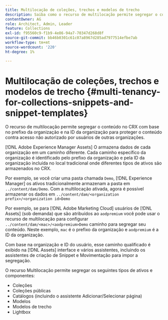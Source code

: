 ```yaml
---
title: Multilocação de coleções, trechos e modelos de trecho
description: Saiba como o recurso de multilocação permite segregar o conteúdo no repositório CRX com base na organização do cliente para impedir o acesso não autorizado.
contentOwner: AG
role: Architect, Admin, Leader
feature: Collections
exl-id: f95560c9-f1b9-4e86-94a7-70347d268d8f
source-git-commit: bb46b0301c61c07a8967d285ad7977514efbe7ab
workflow-type: tm+mt
source-wordcount: '220'
ht-degree: 1%

---
```


# Multilocação de coleções, trechos e modelos de trecho {#multi-tenancy-for-collections-snippets-and-snippet-templates}

O recurso de multilocação permite segregar o conteúdo no CRX com base no prefixo da organização e na ID da organização para proteger o conteúdo contra acesso não autorizado por usuários de outras organizações.

[!DNL Adobe Experience Manager Assets] O armazena dados de cada organização em um caminho diferente. Cada caminho específico da organização é identificado pelo prefixo da organização e pela ID da organização incluída no local tradicional onde diferentes tipos de ativos são armazenados no CRX.

Por exemplo, se você criar uma pasta chamada `Demo`, [!DNL Experience Manager] os ativos tradicionalmente armazenam a pasta em `../content/dam/Demo`. Com a multilocação ativada, agora é possível armazenar os dados em `../content/dam/<organization prefix>/<organization id>Demo`

Por exemplo, se para [!DNL Adobe Marketing Cloud] usuários de [!DNL Assets] (sob demanda) que são atribuídos ao `aodpremium` você pode usar o recurso de multilocação para configurar `../content/dam/<mac>/<aodpremium>Demo` caminho para segregar seu conteúdo. Neste exemplo, `mac` é o prefixo da organização e `aodpremium` é a ID da organização.

Com base na organização e ID do usuário, esse caminho qualificado é exibido na [!DNL Assets] interface e vários assistentes, incluindo os assistentes de criação de Snippet e Movimentação para impor a segregação.

O recurso Multilocação permite segregar os seguintes tipos de ativos e componentes:

* Coleções
* Coleções públicas
* Catálogos (incluindo o assistente Adicionar/Selecionar página)
* Modelos
* Modelos de trecho
* Lightbox
